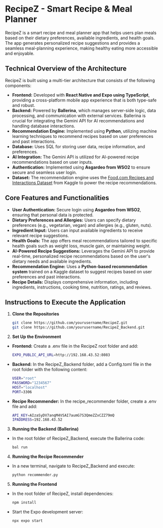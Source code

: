 # RecipeZ - Smart Recipe & Meal Planner

RecipeZ is a smart recipe and meal planner app that helps users plan meals based on their dietary preferences, available ingredients, and health goals. The app generates personalized recipe suggestions and provides a seamless meal-planning experience, making healthy eating more accessible and enjoyable.


## Technical Overview of the Architecture

RecipeZ is built using a multi-tier architecture that consists of the following components:

- **Frontend:** Developed with **React Native and Expo using TypeScript**, providing a cross-platform mobile app experience that is both type-safe and robust.
- **Backend:** Powered by **Ballerina**, which manages server-side logic, data processing, and communication with external services. Ballerina is crucial for integrating the Gemini API for AI recommendations and handling database interactions.
- **Recommendation Engine:** Implemented using **Python**, utilizing machine learning techniques to recommend recipes based on user preferences and past interactions.
- **Database:** Uses SQL for storing user data, recipe information, and preferences.
- **AI Integration:** The Gemini API is utilized for AI-powered recipe recommendations based on user inputs.
- **Authentication:** Implemented using **Asgardeo from WSO2** to ensure secure and seamless user login.
- **Dataset:** The recommendation engine uses the [Food.com Recipes and Interactions Dataset](https://www.kaggle.com/datasets/shuyangli94/food-com-recipes-and-user-interactions?resource=download&select=RAW_recipes.csv) from Kaggle to power the recipe recommendations.

## Core Features and Functionalities

- **User Authentication:** Secure login using **Asgardeo from WSO2**, ensuring that personal data is protected.
- **Dietary Preferences and Allergies:** Users can specify dietary preferences (e.g., vegetarian, vegan) and allergies (e.g., gluten, nuts).
- **Ingredient Input:** Users can input available ingredients to receive relevant recipe suggestions.
- **Health Goals:** The app offers meal recommendations tailored to specific health goals such as weight loss, muscle gain, or maintaining weight.
- **AI-Powered Recipe Suggestions:** Leverages the Gemini API to provide real-time, personalized recipe recommendations based on the user's dietary needs and available ingredients.
- **Recommendation Engine:** Uses a **Python-based recommendation system** trained on a Kaggle dataset to suggest recipes based on user preferences and past interactions.
- **Recipe Details:** Displays comprehensive information, including ingredients, instructions, cooking time, nutrition, ratings, and reviews.

## Instructions to Execute the Application

1. **Clone the Repositories**
   
   ```bash
   git clone https://github.com/yourusername/RecipeZ.git
   git clone https://github.com/yourusername/RecipeZ_Backend.git

2. **Set Up the Environment**
- **Frontend:** Create a .env file in the RecipeZ root folder and add:
  
   ```bash
   EXPO_PUBLIC_API_URL=http://192.168.43.52:8083
   
- **Backend:** In the RecipeZ_Backend folder, add a Config.toml file in the root folder with the following content:

   ```bash
   USER="root"
   PASSWORD="1234567"
   HOST="localhost"
   PORT=3306

- **Recipe Recommender:** In the recipe_recommender folder, create a .env file and add:

   ```bash
   API_KEY=AIzaSyDV7anqM4VSAI7aumG7S3QmeZZxCZZ79mQ
   IPADDRESS=192.168.43.52

3. **Running the Backend (Ballerina)**
- In the root folder of RecipeZ_Backend, execute the Ballerina code:

   ```bash
   bal run

4. **Running the Recipe Recommender**
- In a new terminal, navigate to RecipeZ_Backend and execute:

   ```bash
   python recommender.py

5. **Running the Frontend**
- In the root folder of RecipeZ, install dependencies:

   ```bash
   npm install

- Start the Expo development server:

   ```bash
   npx expo start

